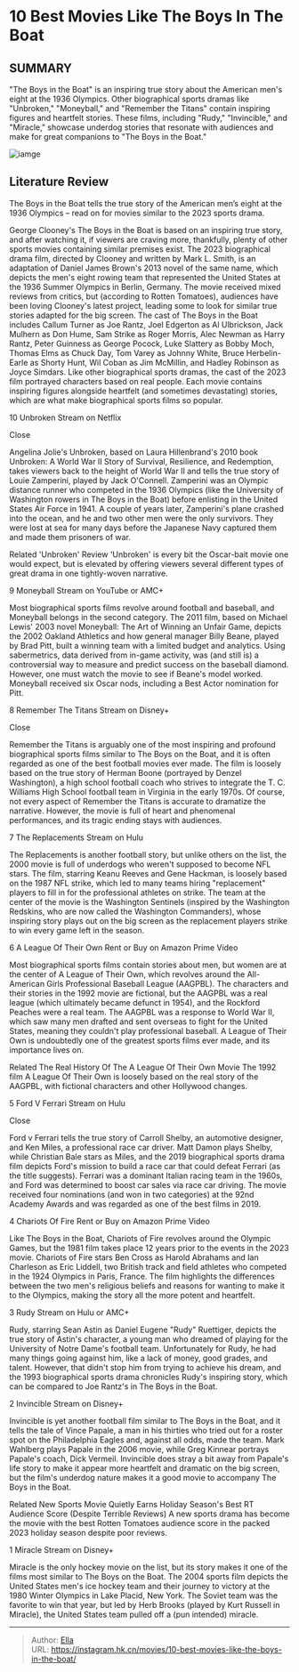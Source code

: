 # 10 Best Movies Like The Boys In The Boat


## SUMMARY 


 &#34;The Boys in the Boat&#34; is an inspiring true story about the American men&#39;s eight at the 1936 Olympics. 
 Other biographical sports dramas like &#34;Unbroken,&#34; &#34;Moneyball,&#34; and &#34;Remember the Titans&#34; contain inspiring figures and heartfelt stories. 
 These films, including &#34;Rudy,&#34; &#34;Invincible,&#34; and &#34;Miracle,&#34; showcase underdog stories that resonate with audiences and make for great companions to &#34;The Boys in the Boat.&#34; 

![iamge](https://static1.srcdn.com/wordpress/wp-content/uploads/2023/12/10-best-movies-like-the-boys-in-the-boat.jpg)

## Literature Review
The Boys in the Boat tells the true story of the American men’s eight at the 1936 Olympics – read on for movies similar to the 2023 sports drama.




George Clooney&#39;s The Boys in the Boat is based on an inspiring true story, and after watching it, if viewers are craving more, thankfully, plenty of other sports movies containing similar premises exist. The 2023 biographical drama film, directed by Clooney and written by Mark L. Smith, is an adaptation of Daniel James Brown&#39;s 2013 novel of the same name, which depicts the men&#39;s eight rowing team that represented the United States at the 1936 Summer Olympics in Berlin, Germany. The movie received mixed reviews from critics, but (according to Rotten Tomatoes), audiences have been loving Clooney&#39;s latest project, leading some to look for similar true stories adapted for the big screen.
The cast of The Boys in the Boat includes Callum Turner as Joe Rantz, Joel Edgerton as Al Ulbrickson, Jack Mulhern as Don Hume, Sam Strike as Roger Morris, Alec Newman as Harry Rantz, Peter Guinness as George Pocock, Luke Slattery as Bobby Moch, Thomas Elms as Chuck Day, Tom Varey as Johnny White, Bruce Herbelin-Earle as Shorty Hunt, Wil Coban as Jim McMillin, and Hadley Robinson as Joyce Simdars. Like other biographical sports dramas, the cast of the 2023 film portrayed characters based on real people. Each movie contains inspiring figures alongside heartfelt (and sometimes devastating) stories, which are what make biographical sports films so popular.









 








 10  Unbroken 
Stream on Netflix


Close







Angelina Jolie&#39;s Unbroken, based on Laura Hillenbrand&#39;s 2010 book Unbroken: A World War II Story of Survival, Resilience, and Redemption, takes viewers back to the height of World War II and tells the true story of Louie Zamperini, played by Jack O&#39;Connell. Zamperini was an Olympic distance runner who competed in the 1936 Olympics (like the University of Washington rowers in The Boys in the Boat) before enlisting in the United States Air Force in 1941. A couple of years later, Zamperini&#39;s plane crashed into the ocean, and he and two other men were the only survivors. They were lost at sea for many days before the Japanese Navy captured them and made them prisoners of war.
            
Related
 &#39;Unbroken&#39; Review 
&#39;Unbroken&#39; is every bit the Oscar-bait movie one would expect, but is elevated by offering viewers several different types of great drama in one tightly-woven narrative.









 9  Moneyball 
Stream on YouTube or AMC&#43;
        

Most biographical sports films revolve around football and baseball, and Moneyball belongs in the second category. The 2011 film, based on Michael Lewis&#39; 2003 novel Moneyball: The Art of Winning an Unfair Game, depicts the 2002 Oakland Athletics and how general manager Billy Beane, played by Brad Pitt, built a winning team with a limited budget and analytics. Using sabermetrics, data derived from in-game activity, was (and still is) a controversial way to measure and predict success on the baseball diamond. However, one must watch the movie to see if Beane&#39;s model worked. Moneyball received six Oscar nods, including a Best Actor nomination for Pitt.





 8  Remember The Titans 
Stream on Disney&#43;


Close







Remember the Titans is arguably one of the most inspiring and profound biographical sports films similar to The Boys on the Boat, and it is often regarded as one of the best football movies ever made. The film is loosely based on the true story of Herman Boone (portrayed by Denzel Washington), a high school football coach who strives to integrate the T. C. Williams High School football team in Virginia in the early 1970s. Of course, not every aspect of Remember the Titans is accurate to dramatize the narrative. However, the movie is full of heart and phenomenal performances, and its tragic ending stays with audiences.





 7  The Replacements 
Stream on Hulu
        

The Replacements is another football story, but unlike others on the list, the 2000 movie is full of underdogs who weren&#39;t supposed to become NFL stars. The film, starring Keanu Reeves and Gene Hackman, is loosely based on the 1987 NFL strike, which led to many teams hiring &#34;replacement&#34; players to fill in for the professional athletes on strike. The team at the center of the movie is the Washington Sentinels (inspired by the Washington Redskins, who are now called the Washington Commanders), whose inspiring story plays out on the big screen as the replacement players strike to win every game left in the season.





 6  A League Of Their Own 
Rent or Buy on Amazon Prime Video
        

Most biographical sports films contain stories about men, but women are at the center of A League of Their Own, which revolves around the All-American Girls Professional Baseball League (AAGPBL). The characters and their stories in the 1992 movie are fictional, but the AAGPBL was a real league (which ultimately became defunct in 1954), and the Rockford Peaches were a real team. The AAGPBL was a response to World War II, which saw many men drafted and sent overseas to fight for the United States, meaning they couldn&#39;t play professional baseball. A League of Their Own is undoubtedly one of the greatest sports films ever made, and its importance lives on.
            
Related
 The Real History Of The A League Of Their Own Movie 
The 1992 film A League Of Their Own is loosely based on the real story of the AAGPBL, with fictional characters and other Hollywood changes.









 5  Ford V Ferrari 
Stream on Hulu


Close







Ford v Ferrari tells the true story of Carroll Shelby, an automotive designer, and Ken Miles, a professional race car driver. Matt Damon plays Shelby, while Christian Bale stars as Miles, and the 2019 biographical sports drama film depicts Ford&#39;s mission to build a race car that could defeat Ferrari (as the title suggests). Ferrari was a dominant Italian racing team in the 1960s, and Ford was determined to boost car sales via race car driving. The movie received four nominations (and won in two categories) at the 92nd Academy Awards and was regarded as one of the best films in 2019.





 4  Chariots Of Fire 
Rent or Buy on Amazon Prime Video
        

Like The Boys in the Boat, Chariots of Fire revolves around the Olympic Games, but the 1981 film takes place 12 years prior to the events in the 2023 movie. Chariots of Fire stars Ben Cross as Harold Abrahams and Ian Charleson as Eric Liddell, two British track and field athletes who competed in the 1924 Olympics in Paris, France. The film highlights the differences between the two men&#39;s religious beliefs and reasons for wanting to make it to the Olympics, making the story all the more potent and heartfelt.
























 3  Rudy 
Stream on Hulu or AMC&#43;
        

Rudy, starring Sean Astin as Daniel Eugene &#34;Rudy&#34; Ruettiger, depicts the true story of Astin&#39;s character, a young man who dreamed of playing for the University of Notre Dame&#39;s football team. Unfortunately for Rudy, he had many things going against him, like a lack of money, good grades, and talent. However, that didn&#39;t stop him from trying to achieve his dream, and the 1993 biographical sports drama chronicles Rudy&#39;s inspiring story, which can be compared to Joe Rantz&#39;s in The Boys in the Boat.





 2  Invincible 
Stream on Disney&#43;
        

Invincible is yet another football film similar to The Boys in the Boat, and it tells the tale of Vince Papale, a man in his thirties who tried out for a roster spot on the Philadelphia Eagles and, against all odds, made the team. Mark Wahlberg plays Papale in the 2006 movie, while Greg Kinnear portrays Papale&#39;s coach, Dick Vermeil. Invincible does stray a bit away from Papale&#39;s life story to make it appear more heartfelt and dramatic on the big screen, but the film&#39;s underdog nature makes it a good movie to accompany The Boys in the Boat.
            
Related
 New Sports Movie Quietly Earns Holiday Season&#39;s Best RT Audience Score (Despite Terrible Reviews) 
A new sports drama has become the movie with the best Rotten Tomatoes audience score in the packed 2023 holiday season despite poor reviews.









 1  Miracle 
Stream on Disney&#43;
        

Miracle is the only hockey movie on the list, but its story makes it one of the films most similar to The Boys on the Boat. The 2004 sports film depicts the United States men&#39;s ice hockey team and their journey to victory at the 1980 Winter Olympics in Lake Placid, New York. The Soviet team was the favorite to win that year, but led by Herb Brooks (played by Kurt Russell in Miracle), the United States team pulled off a (pun intended) miracle.


---

> Author: [Ella](https://instagram.hk.cn/)  
> URL: https://instagram.hk.cn/movies/10-best-movies-like-the-boys-in-the-boat/  

